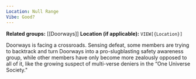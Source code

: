 ```yaml
---
Location: Null Range
Vibe: Good?
---
```

**Related groups:** [[Doorways]]
**Location (if applicable):** `VIEW[{Location}]`

Doorways is facing a crossroads. Sensing defeat, some members are trying to backtrack and turn Doorways into a pro-slugblasting safety awareness group, while other members have only become more zealously opposed to all of it, like the growing suspect of multi-verse deniers in the “One Universe Society."